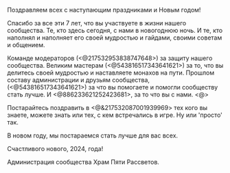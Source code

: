 Поздравляем всех с наступающим праздниками и Новым годом!

Спасибо за все эти 7 лет, что вы участвуете в жизни нашего сообщества.
Те, кто здесь сегодня, с нами в новогоднюю ночь.
И те, кто наполнял и наполняет его своей мудростью и гайдами, своими советам и общением.

Команде модераторов (<@217532953838747648>) за защиту нашего сообщества.
Великим мастерам (<@543816517343641621>) за то, что вы делитесь своей мудростью и наставляете монахов на пути. 
Прошлом составу администрации и друзьям сообщества, (<@543816517343641621>) за что вы помогаете и помогли сообществу стать лучше. 
И <@886233621252423681>, за то что вы с нами. <@>

Постарайтесь поздравить в <@&217532087001939969> тех кого вы знаете, можете знать или тех, с кем встречались в игре. Ну или 'просто' так.

В новом году, мы постараемся стать лучше для вас всех.

Счастливого нового, 2024, года!

Администрация сообщества Храм Пяти Рассветов.